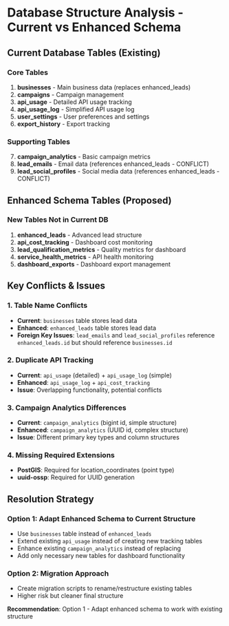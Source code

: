 # Database Structure Analysis - Current vs Enhanced Schema

## Current Database Tables (Existing)

### Core Tables
1. **businesses** - Main business data (replaces enhanced_leads)
2. **campaigns** - Campaign management  
3. **api_usage** - Detailed API usage tracking
4. **api_usage_log** - Simplified API usage log
5. **user_settings** - User preferences and settings
6. **export_history** - Export tracking

### Supporting Tables  
7. **campaign_analytics** - Basic campaign metrics
8. **lead_emails** - Email data (references enhanced_leads - CONFLICT)
9. **lead_social_profiles** - Social media data (references enhanced_leads - CONFLICT)

## Enhanced Schema Tables (Proposed)

### New Tables Not in Current DB
1. **enhanced_leads** - Advanced lead structure
2. **api_cost_tracking** - Dashboard cost monitoring
3. **lead_qualification_metrics** - Quality metrics for dashboard
4. **service_health_metrics** - API health monitoring  
5. **dashboard_exports** - Dashboard export management

## Key Conflicts & Issues

### 1. Table Name Conflicts
- **Current**: `businesses` table stores lead data
- **Enhanced**: `enhanced_leads` table stores lead data
- **Foreign Key Issues**: `lead_emails` and `lead_social_profiles` reference `enhanced_leads.id` but should reference `businesses.id`

### 2. Duplicate API Tracking
- **Current**: `api_usage` (detailed) + `api_usage_log` (simple)  
- **Enhanced**: `api_usage_log` + `api_cost_tracking`
- **Issue**: Overlapping functionality, potential conflicts

### 3. Campaign Analytics Differences
- **Current**: `campaign_analytics` (bigint id, simple structure)
- **Enhanced**: `campaign_analytics` (UUID id, complex structure)
- **Issue**: Different primary key types and column structures

### 4. Missing Required Extensions
- **PostGIS**: Required for location_coordinates (point type)
- **uuid-ossp**: Required for UUID generation

## Resolution Strategy

### Option 1: Adapt Enhanced Schema to Current Structure
- Use `businesses` table instead of `enhanced_leads`
- Extend existing `api_usage` instead of creating new tracking tables
- Enhance existing `campaign_analytics` instead of replacing
- Add only necessary new tables for dashboard functionality

### Option 2: Migration Approach  
- Create migration scripts to rename/restructure existing tables
- Higher risk but cleaner final structure

**Recommendation**: Option 1 - Adapt enhanced schema to work with existing structure